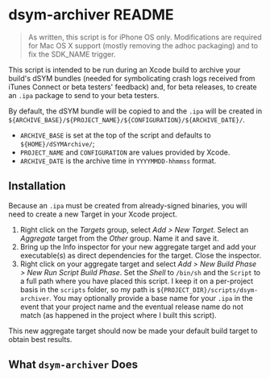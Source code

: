 # dsym-archiver README

> As written, this script is for iPhone OS only. Modifications are required for
> Mac OS X support (mostly removing the adhoc packaging) and to fix the
> SDK_NAME trigger.

This script is intended to be run during an Xcode build to archive your build's
dSYM bundles (needed for symbolicating crash logs received from iTunes Connect
or beta testers' feedback) and, for beta releases, to create an `.ipa` package to
send to your beta testers.

By default, the dSYM bundle will be copied to and the `.ipa` will be created in
`${ARCHIVE_BASE}/${PROJECT_NAME}/${CONFIGURATION}/${ARCHIVE_DATE}/`.
* `ARCHIVE_BASE` is set at the top of the script and defaults to
  `${HOME}/dSYMArchive/`;
* `PROJECT_NAME` and `CONFIGURATION` are values provided by Xcode.
* `ARCHIVE_DATE` is the archive time in `YYYYMMDD-hhmmss` format.

## Installation

Because an `.ipa` must be created from already-signed binaries, you will need
to create a new Target in your Xcode project.

1. Right click on the _Targets_ group, select _Add > New Target_. Select an
   _Aggregate_ target from the _Other_ group. Name it and save it.
2. Bring up the Info inspector for your new aggregate target and add your
   executable(s) as direct dependencies for the target. Close the inspector.
3. Right click on your aggregate target and select _Add > New Build Phase > New
   Run Script Build Phase_. Set the _Shell_ to `/bin/sh` and the `Script` to a
   full path where you have placed this script. I keep it on a per-project
   basis in the `scripts` folder, so my path is
   `${PROJECT_DIR}/scripts/dsym-archiver`. You may optionally provide a
   base name for your `.ipa` in the event that your project name and the
   eventual release name do not match (as happened in the project where I built
   this script).

This new aggregate target should now be made your default build target to
obtain best results.

## What `dsym-archiver` Does
